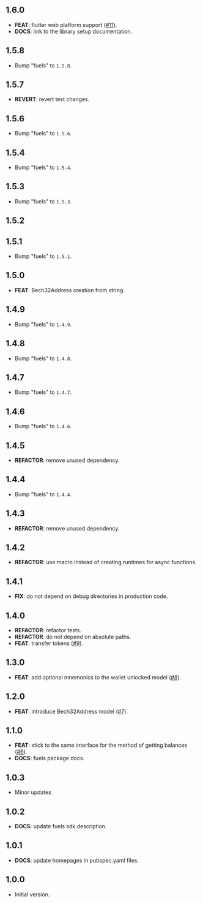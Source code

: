 ## 1.6.0

 - **FEAT**: flutter web platform support ([#11](https://github.com/Fuelet/fuels-dart/issues/11)).
 - **DOCS**: link to the library setup documentation.

## 1.5.8

 - Bump "fuels" to `1.5.8`.

## 1.5.7

 - **REVERT**: revert test changes.

## 1.5.6

 - Bump "fuels" to `1.5.6`.

## 1.5.4

 - Bump "fuels" to `1.5.4`.

## 1.5.3

 - Bump "fuels" to `1.5.3`.

## 1.5.2

## 1.5.1

 - Bump "fuels" to `1.5.1`.

## 1.5.0

 - **FEAT**: Bech32Address creation from string.

## 1.4.9

 - Bump "fuels" to `1.4.9`.

## 1.4.8

 - Bump "fuels" to `1.4.8`.

## 1.4.7

 - Bump "fuels" to `1.4.7`.

## 1.4.6

 - Bump "fuels" to `1.4.6`.

## 1.4.5

 - **REFACTOR**: remove unused dependency.

## 1.4.4

 - Bump "fuels" to `1.4.4`.

## 1.4.3

 - **REFACTOR**: remove unused dependency.

## 1.4.2

 - **REFACTOR**: use macro instead of creating runtimes for async functions.

## 1.4.1

 - **FIX**: do not depend on debug directories in production code.

## 1.4.0

 - **REFACTOR**: refactor tests.
 - **REFACTOR**: do not depend on absolute paths.
 - **FEAT**: transfer tokens ([#9](https://github.com/Fuelet/fuels-dart/issues/9)).

## 1.3.0

 - **FEAT**: add optional mnemonics to the wallet unlocked model ([#8](https://github.com/Fuelet/fuels-dart/issues/8)).

## 1.2.0

 - **FEAT**: introduce Bech32Address model ([#7](https://github.com/Fuelet/fuels-dart/issues/7)).

## 1.1.0

 - **FEAT**: stick to the same interface for the method of getting balances ([#6](https://github.com/Fuelet/fuels-dart/issues/6)).
 - **DOCS**: fuels package docs.

## 1.0.3

 - Minor updates

## 1.0.2

 - **DOCS**: update fuels sdk description.

## 1.0.1

 - **DOCS**: update homepages in pubspec.yaml files.

## 1.0.0

- Initial version.
